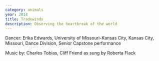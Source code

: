 ```yaml
---
category: animals
year: 2014
title: Tradewinds
description: Observing the heartbreak of the world
---
```

Dancer: Erika Edwards, University of Missouri-Kansas City, Kansas City, Missouri, Dance Division, Senior Capstone performance

Music by: Charles Tobias, Cliff Friend as sung by Roberta Flack